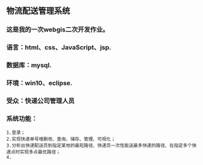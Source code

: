 ## 物流配送管理系统
### 这是我的一次webgis二次开发作业。
### 语言：html、css、JavaScript、jsp.
### 数据库：mysql.
### 环境：win10、eclipse.
### 受众：快递公司管理人员
### 系统功能：  
    1.登录；  
    2.实现快递单号增删改、查询、储存、管理、可视化；  
    3.分析出快递配送员到指定某地的最短路径、快递员一次性能送最多快递的路径、在指定多个快递点时实现多点最优路径；  
    4.
